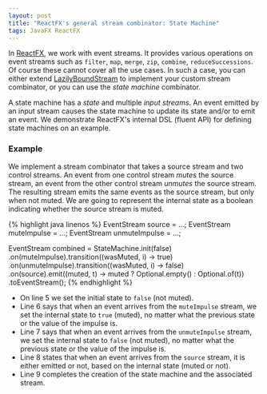 ```yaml
---
layout: post
title: "ReactFX's general stream combinator: State Machine"
tags: JavaFX ReactFX
---
```


In [ReactFX](http://www.reactfx.org), we work with event streams. It provides various operations on event streams such as `filter`, `map`, `merge`, `zip`, `combine`, `reduceSuccessions`. Of course these cannot cover all the use cases. In such a case, you can either extend [LazilyBoundStream](http://www.reactfx.org/javadoc/org/reactfx/LazilyBoundStream.html) to implement your custom stream combinator, or you can use the _state machine_ combinator.

A state machine has a _state_ and multiple _input streams_. An event emitted by an input stream causes the state machine to update its state and/or to emit an event. We demonstrate ReactFX's internal DSL (fluent API) for defining state machines on an example.

### Example

We implement a stream combinator that takes a source stream and two control streams. An event from one control stream _mutes_ the source stream, an event from the other control stream _unmutes_ the source stream. The resulting stream emits the same events as the source stream, but only when not muted. We are going to represent the internal state as a boolean indicating whether the source stream is muted.

{% highlight java linenos %}
EventStream<T> source = ...;
EventStream<?> muteImpulse = ...;
EventStream<?> unmuteImpulse = ...;

EventStream<T> combined = StateMachine.init(false)
    .on(muteImpulse).transition((wasMuted, i) -> true)
    .on(unmuteImpulse).transition((wasMuted, i) -> false)
    .on(source).emit((muted, t) -> muted ? Optional.empty() : Optional.of(t))
    .toEventStream();
{% endhighlight %}

* On line 5 we set the initial state to `false` (not muted).
* Line 6 says that when an event arrives from the `muteImpulse` stream, we set the internal state to `true` (muted), no matter what the previous state or the value of the impulse is.
* Line 7 says that when an event arrives from the `unmuteImpulse` stream, we set the internal state to `false` (not muted), no matter what the previous state or the value of the impulse is.
* Line 8 states that when an event arrives from the `source` stream, it is either emitted or not, based on the internal state (muted or not).
* Line 9 completes the creation of the state machine and the associated stream.
